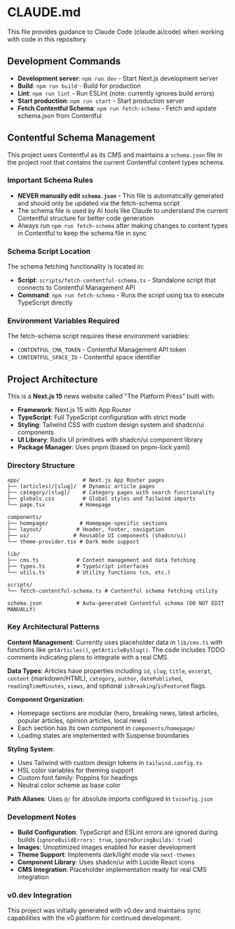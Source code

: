 # CLAUDE.md

This file provides guidance to Claude Code (claude.ai/code) when working with code in this repository.

## Development Commands

- **Development server**: `npm run dev` - Start Next.js development server
- **Build**: `npm run build` - Build for production 
- **Lint**: `npm run lint` - Run ESLint (note: currently ignores build errors)
- **Start production**: `npm run start` - Start production server
- **Fetch Contentful Schema**: `npm run fetch-schema` - Fetch and update schema.json from Contentful

## Contentful Schema Management

This project uses Contentful as its CMS and maintains a `schema.json` file in the project root that contains the current Contentful content types schema.

### Important Schema Rules

- **NEVER manually edit `schema.json`** - This file is automatically generated and should only be updated via the fetch-schema script
- The schema file is used by AI tools like Claude to understand the current Contentful structure for better code generation
- Always run `npm run fetch-schema` after making changes to content types in Contentful to keep the schema file in sync

### Schema Script Location

The schema fetching functionality is located in:
- **Script**: `scripts/fetch-contentful-schema.ts` - Standalone script that connects to Contentful Management API
- **Command**: `npm run fetch-schema` - Runs the script using tsx to execute TypeScript directly

### Environment Variables Required

The fetch-schema script requires these environment variables:
- `CONTENTFUL_CMA_TOKEN` - Contentful Management API token
- `CONTENTFUL_SPACE_ID` - Contentful space identifier

## Project Architecture

This is a **Next.js 15** news website called "The Platform Press" built with:

- **Framework**: Next.js 15 with App Router
- **TypeScript**: Full TypeScript configuration with strict mode
- **Styling**: Tailwind CSS with custom design system and shadcn/ui components
- **UI Library**: Radix UI primitives with shadcn/ui component library
- **Package Manager**: Uses pnpm (based on pnpm-lock.yaml)

### Directory Structure

```
app/                    # Next.js App Router pages
├── (articles)/[slug]/  # Dynamic article pages
├── category/[slug]/    # Category pages with search functionality
├── globals.css         # Global styles and Tailwind imports
└── page.tsx           # Homepage

components/
├── homepage/          # Homepage-specific sections
├── layout/           # Header, footer, navigation
├── ui/              # Reusable UI components (shadcn/ui)
└── theme-provider.tsx # Dark mode support

lib/
├── cms.ts            # Content management and data fetching
├── types.ts          # TypeScript interfaces
└── utils.ts          # Utility functions (cn, etc.)

scripts/
└── fetch-contentful-schema.ts # Contentful schema fetching utility

schema.json           # Auto-generated Contentful schema (DO NOT EDIT MANUALLY)
```

### Key Architectural Patterns

**Content Management**: Currently uses placeholder data in `lib/cms.ts` with functions like `getArticles()`, `getArticleBySlug()`. The code includes TODO comments indicating plans to integrate with a real CMS.

**Data Types**: Articles have properties including `id`, `slug`, `title`, `excerpt`, `content` (markdown/HTML), `category`, `author`, `datePublished`, `readingTimeMinutes`, `views`, and optional `isBreaking`/`isFeatured` flags.

**Component Organization**: 
- Homepage sections are modular (hero, breaking news, latest articles, popular articles, opinion articles, local news)
- Each section has its own component in `components/homepage/`
- Loading states are implemented with Suspense boundaries

**Styling System**: 
- Uses Tailwind with custom design tokens in `tailwind.config.ts`
- HSL color variables for theming support
- Custom font family: Poppins for headings
- Neutral color scheme as base color

**Path Aliases**: Uses `@/` for absolute imports configured in `tsconfig.json`

### Development Notes

- **Build Configuration**: TypeScript and ESLint errors are ignored during builds (`ignoreBuildErrors: true`, `ignoreDuringBuilds: true`)
- **Images**: Unoptimized images enabled for easier development
- **Theme Support**: Implements dark/light mode via `next-themes`
- **Component Library**: Uses shadcn/ui with Lucide React icons
- **CMS Integration**: Placeholder implementation ready for real CMS integration

### v0.dev Integration

This project was initially generated with v0.dev and maintains sync capabilities with the v0 platform for continued development.